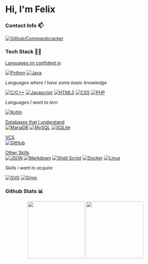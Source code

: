# Hi, I'm Felix

### Contact Info 📫

[<img alt="Github/Commandcracker" src="https://img.shields.io/badge/GitHub/Commandcracker-%2312100E?style=flat-square&logo=Github&logoColor=white"/>](https://github.com/Commandcracker)

### Tech Stack 👨‍💻

<ins>Languages im confident in</ins><br>

[<img alt="Python" src="https://img.shields.io/badge/Python-2b5b84?style=flat-square&logo=python&logoColor=white"/>](https://www.python.org/)
[<img alt="Java" src="https://img.shields.io/badge/Java-f15f2d?style=flat-square"/>](https://www.java.com)

<i>Languages where I have some basic knowledge</i>

[<img alt="C/C++" src="https://img.shields.io/badge/-C/C%2B%2B-00599C?style=flat-square&logo=c%2B%2B&logoColor=white"/>](http://www.cplusplus.com/)
[<img alt="Javascript" src="https://img.shields.io/badge/JavaScript-F7DF1E?style=flat-square&logo=javascript&logoColor=black"/>](https://developer.mozilla.org/en-US/docs/Web/JavaScript)
[<img alt="HTML5" src="https://img.shields.io/badge/HTML5-E34F26?style=flat-square&logo=html5&logoColor=white"/>](https://developer.mozilla.org/en-US/docs/Web/Guide/HTML/HTML5)
[<img alt="CSS" src="https://img.shields.io/badge/CSS-264de4?&style=flat-square&logo=css3&logoColor=white"/>](https://developer.mozilla.org/en-US/docs/Web/CSS)
[<img alt="PHP" src="https://img.shields.io/badge/PHP-777BB4?style=flat-square&logo=php&logoColor=white"/>](https://www.php.net/)

<i>Languages I want to lern</i>

[<img alt="Kotlin" src="https://img.shields.io/badge/Kotlin-7f52ff?style=flat-square&logo=Kotlin&logoColor=white"/>](https://kotlinlang.org/)

<ins>Databases that I understand</ins><br>
[<img alt="MariaDB" src="https://img.shields.io/badge/MariaDB-4e629a?style=flat-square&logo=mariadb&logoColor=white"/>](https://mariadb.org/)
[<img alt="MySQL" src="https://img.shields.io/badge/MySQL-00758f?style=flat-square&logo=mysql&logoColor=white"/>](https://www.mysql.com/)
[<img alt="SQLite" src="https://img.shields.io/badge/SQLite-044a64?style=flat-square&logo=sqlite&logoColor=white"/>](https://www.sqlite.org/)

<ins>VCS</ins><br>
[<img alt="GitHub" src="https://img.shields.io/badge/GitHub-100000?style=flat-square&logo=github&logoColor=white"/>](https://github.com/)

<ins>Other Skills</ins><br>
[<img alt="JSON" src="https://img.shields.io/badge/JSON-100000?style=flat-square&logo=json&logoColor=white"/>](https://www.json.org/)
[<img alt="Markdown" src="https://img.shields.io/badge/Markdown-100000?style=flat-square&logo=markdown&logoColor=white"/>](https://www.markdownguide.org/basic-syntax/)
[<img alt="Shell Script" src="https://img.shields.io/badge/Shell_Script-100000?style=flat-square&logo=gnu-bash&logoColor=white"/>]()
[<img alt="Docker" src="https://img.shields.io/badge/Docker-003f8c?style=flat-square&logo=docker&logoColor=white"/>](https://www.docker.com/)
[<img alt="Linux" src="https://img.shields.io/badge/Linux-100000?style=flat-square&logo=Linux&logoColor=white"/>](https://www.linux.org/)

<i>Skills i want to acquire</i>

[<img alt="SVG" src="https://img.shields.io/badge/SVG-100000?style=flat-square&logo=svg&logoColor=white"/>](https://developer.mozilla.org/docs/Web/SVG)
[<img alt="Gimp" src="https://img.shields.io/badge/Gimp-657D8B?style=flat-square&logo=gimp&logoColor=white"/>](https://www.gimp.org/)

### Github Stats 📊

<div align="center">
  <img height="180em" src="https://github-readme-stats.vercel.app/api?username=FxileF&count_private=true&show_icons=true&theme=dark"/>
  <img height="180em" src="https://github-readme-stats.vercel.app/api/top-langs/?username=FxileF&theme=dark&layout=compact&langs_count=6"/>
</div>

<!--
**Commandcracker/Commandcracker** is a ✨ _special_ ✨ repository because its `README.md` (this file) appears on your GitHub profile.

Here are some ideas to get you started:

- 🔭 I’m currently working on ...
- 🌱 I’m currently learning ...
- 👯 I’m looking to collaborate on ...
- 🤔 I’m looking for help with ...
- 💬 Ask me about ...
- 📫 How to reach me: ...
- 😄 Pronouns: ...
- ⚡ Fun fact: ...
-->
